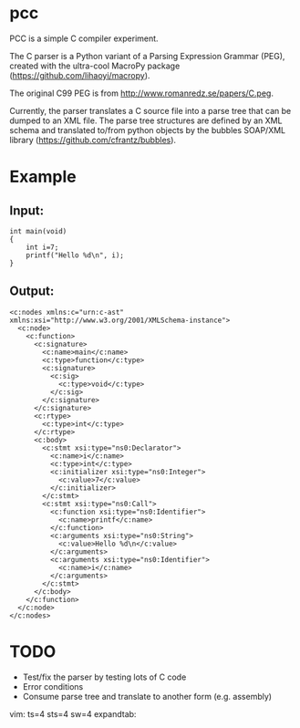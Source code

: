 pcc
===

PCC is a simple C compiler experiment.

The C parser is a Python variant of a Parsing Expression Grammar (PEG),
created with the ultra-cool MacroPy package (https://github.com/lihaoyi/macropy).

The original C99 PEG is from http://www.romanredz.se/papers/C.peg.

Currently, the parser translates a C source file into a parse tree
that can be dumped to an XML file.  The parse tree structures are defined by an
XML schema and translated to/from python objects by the bubbles SOAP/XML
library (https://github.com/cfrantz/bubbles).

Example
=======

Input:
------
    int main(void)
    {
        int i=7;
        printf("Hello %d\n", i);
    }

Output:
-------

    <c:nodes xmlns:c="urn:c-ast" xmlns:xsi="http://www.w3.org/2001/XMLSchema-instance">
      <c:node>
        <c:function>
          <c:signature>
            <c:name>main</c:name>
            <c:type>function</c:type>
            <c:signature>
              <c:sig>
                <c:type>void</c:type>
              </c:sig>
            </c:signature>
          </c:signature>
          <c:rtype>
            <c:type>int</c:type>
          </c:rtype>
          <c:body>
            <c:stmt xsi:type="ns0:Declarator">
              <c:name>i</c:name>
              <c:type>int</c:type>
              <c:initializer xsi:type="ns0:Integer">
                <c:value>7</c:value>
              </c:initializer>
            </c:stmt>
            <c:stmt xsi:type="ns0:Call">
              <c:function xsi:type="ns0:Identifier">
                <c:name>printf</c:name>
              </c:function>
              <c:arguments xsi:type="ns0:String">
                <c:value>Hello %d\n</c:value>
              </c:arguments>
              <c:arguments xsi:type="ns0:Identifier">
                <c:name>i</c:name>
              </c:arguments>
            </c:stmt>
          </c:body>
        </c:function>
      </c:node>
    </c:nodes>


TODO
====

* Test/fix the parser by testing lots of C code
* Error conditions
* Consume parse tree and translate to another form (e.g. assembly)

vim: ts=4 sts=4 sw=4 expandtab:
